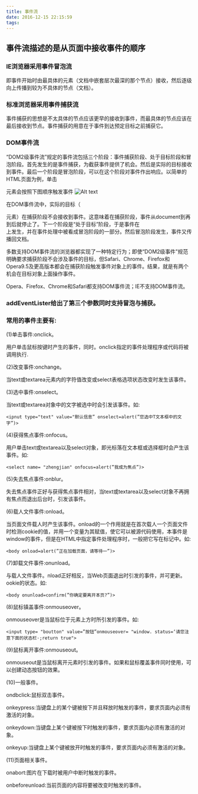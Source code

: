 ```yaml
---
title: 事件流
date: 2016-12-15 22:15:59
tags:
---
```

## 事件流描述的是从页面中接收事件的顺序

### IE浏览器采用事件冒泡流

即事件开始时由最具体的元素（文档中嵌套层次最深的那个节点）接收，然后逐级向上传播到较为不具体的节点（文档）。

### 标准浏览器采用事件捕获流

事件捕获的思想是不太具体的节点应该更早的接收到事件，而最具体的节点应该在最后接收到节点。事件捕获的用意在于事件到达预定目标之前捕获它。

### DOM事件流

“DOM2级事件流”规定的事件流包括三个阶段：事件捕获阶段、处于目标阶段和冒泡阶段。首先发生的是事件捕获，为截获事件提供了机会。然后是实际的目标接收到事件。最后一个阶段是冒泡阶段，可以在这个阶段对事件作出响应。以简单的HTML页面为例，单击<div>元素会按照下图顺序触发事件
![Alt text](http://images.cnblogs.com/cnblogs_com/blackwood/416364/o_eventpic.jpg)

在DOM事件流中，实际的目标（<div>元素）在捕获阶段不会接收到事件。这意味着在捕获阶段，事件从document到<html>再到<body>后就停止了。下一个阶段是“处于目标”阶段，于是事件在<div>上发生，并在事件处理中被看成冒泡阶段的一部分。然后冒泡阶段发生，事件又传播回文档。

多数支持DOM事件流的浏览器都实现了一种特定行为；即使“DOM2级事件”规范明确要求捕获阶段不会涉及事件的目标，但Safari、Chrome、Firefox和Opera9.5及更高版本都会在捕获阶段触发事件对象上的事件。结果，就是有两个机会在目标对象上面操作事件。

Opera、Firefox、Chrome和Safari都支持DOM事件流；IE不支持DOM事件流。

### addEventLister给出了第三个参数同时支持冒泡与捕获。

### 常用的事件主要有:

(1)单击事件:onclick。

用户单击鼠标按键时产生的事件，同时。onclick指定的事件处理程序或代码将被调用执行.

(2)改变事件:onchange。

当text或textarea元素内的字符值改变或select表格选项状态改变时发生该事件。

(3)选中事件:onselect。

当text或textarea对象中的文字被选中时会引发该事件。如:

	<ipnut type="text" value="默认信息” onselect=alert(”您选中T文本框中的文字”)>

(4)获得焦点事件:onfocus。

用户单击text或textarea以及select对象，即光标落在文本框或选择框时会产生该事件。如:

    <select name= "zhengjian" onfocus=alert(”我成为焦点”)>
    
(5)失去焦点事件:onblur。

失去焦点事件正好与获得焦点事件相对，当text或textarea以及select对象不再拥有焦点而退出后台时，引发该事件。

(6)载人文件事件:onload。

当页面文件载人时产生该事件。onload的一个作用就是在首次载人一个页面文件时检测cookie的值，并用一个变量为其赋值，使它可以被源代码使用，本事件是window的事件，但是在HTML中指定事件处理程序时，一般把它写在<body>标记中。如:

    <body onload=alert(”正在加载页面，请等待一”)>
    
(7)卸载文件事件:onunload。

与载人文件事件。nload正好相反，当Web页面退出时引发的事件，并可更新。ookie的状态。如:

    <body onunload=confirm(”你确定要离开本页?”)>
    
(8)鼠标镇盖事件:onmouseover。

onmouseover是当鼠标位于元素上方时所引发的事件。如:

    <input type= "boutton" value=”按钮”onmouseover= "window. status=‘请您注意下面的状态栏·;return true">
    
(9)鼠标离开事件:onmouseout。

onmouseout是当鼠标离开元素时引发的事件。如果和鼠标覆盖事件同时使用，可以创建动态按钮的效果。

(10)一般事件。

   ondbclick:鼠标双击事件。
   
   onkeypress:当键盘上的某个键被按下并且释放时触发的事件，要求页面内必须有激活的对象。
   
   onkeydown:当键盘上某个键被按下时触发的事件，要求页面内必须有激活的对象。
    
   onkeyup:当键盘上某个键被放开时触发的事件，要求页面内必须有激活的对象。
    
(11)页面相关事件。

   onabort:图片在下载时被用户中断时触发的事件。
   
   onbeforeunload:当前页面的内容将要被改变时触发的事件。